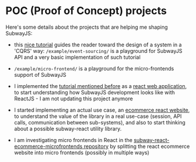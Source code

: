 # POC (Proof of Concept) projects

Here's some details about the projects that are helping me shaping SubwayJS:

- this [nice tutorial](https://cqrs.nu/tutorial/cs/01-design) guides the reader toward the design of a system in a 'CQRS' way: `/example/event-sourcing/` is a playground for SubwayJS API and a very basic implementation of such tutorial

- `/example/micro-frontend/` is a playground for the micro-frontends support of SubwayJS

- I implemented the [tutorial mentioned before](https://cqrs.nu/tutorial/cs/01-design) as a [react web application](https://github.com/subway-js/subway-react-restaurant), to start understanding how SubwayJS development looks like with ReactJS - I am not updating this project anymore

- I started implementing an actual use case, an [ecommerce react website](https://github.com/subway-js/subway-react-ecommerce), to understand the value of the library in a real use-case (session, API calls, communication between sub-systems), and also to start thinking about a possible subway-react utility library.

- I am investigating micro frontends in React in the [subway-react-ecommerce-microfrontends repository](https://github.com/subway-js/subway-react-ecommerce-microfrontends) by splitting the react ecommerce website into micro frontends (possibly in multiple ways)